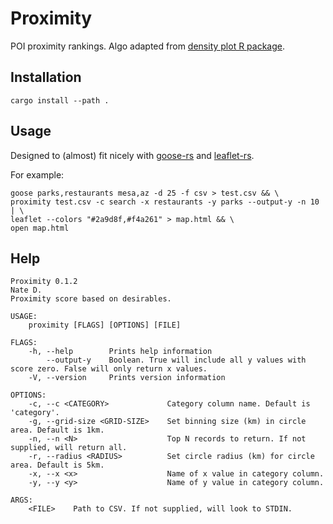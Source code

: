 # Proximity 
POI proximity rankings. Algo adapted from [density plot R package](https://cran.r-project.org/web/packages/pointdensityP/index.html).

## Installation

`cargo install --path .`

## Usage

Designed to (almost) fit nicely with [goose-rs](https://github.com/natefduncan/goose-rs) and [leaflet-rs](https://github.com/natefduncan/leaflet-rs).

For example:

```
goose parks,restaurants mesa,az -d 25 -f csv > test.csv && \
proximity test.csv -c search -x restaurants -y parks --output-y -n 10 | \
leaflet --colors "#2a9d8f,#f4a261" > map.html && \ 
open map.html
```

## Help
```
Proximity 0.1.2
Nate D.
Proximity score based on desirables.

USAGE:
    proximity [FLAGS] [OPTIONS] [FILE]

FLAGS:
    -h, --help        Prints help information
        --output-y    Boolean. True will include all y values with score zero. False will only return x values.
    -V, --version     Prints version information

OPTIONS:
    -c, --c <CATEGORY>             Category column name. Default is 'category'.
    -g, --grid-size <GRID-SIZE>    Set binning size (km) in circle area. Default is 1km.
    -n, --n <N>                    Top N records to return. If not supplied, will return all.
    -r, --radius <RADIUS>          Set circle radius (km) for circle area. Default is 5km.
    -x, --x <x>                    Name of x value in category column.
    -y, --y <y>                    Name of y value in category column.

ARGS:
    <FILE>    Path to CSV. If not supplied, will look to STDIN.
```





